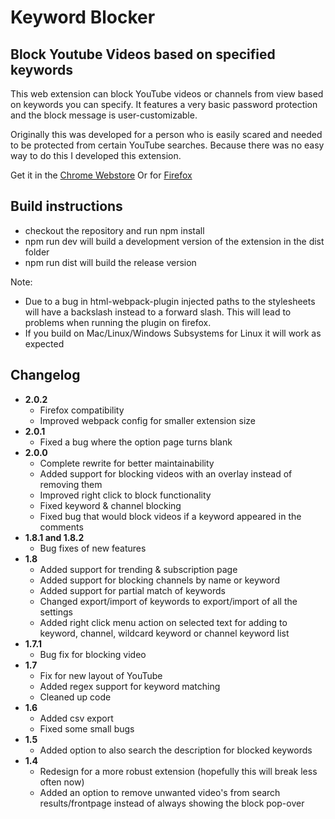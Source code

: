 # Keyword Blocker
## Block Youtube Videos based on specified keywords

This web extension can block YouTube videos or channels from view based on keywords you can specify.
It features a very basic password protection and the block message is user-customizable.

Originally this was developed for a person who is easily scared and needed to be protected from certain YouTube searches. Because there was no easy way to do this I developed this extension.

Get it in the [Chrome Webstore](https://chrome.google.com/webstore/detail/keyword-blocker/pbgacppomjfpheddhifkdkklddnolnpg)
Or for [Firefox](https://addons.mozilla.org/en-US/firefox/addon/keyword-blocker/)

## Build instructions
- checkout the repository and run npm install
- npm run dev will build a development version of the extension in the dist folder
- npm run dist will build the release version

Note:
- Due to a bug in html-webpack-plugin injected paths to the stylesheets will have a backslash instead to a forward slash. This will lead to problems when running the plugin on firefox.
- If you build on Mac/Linux/Windows Subsystems for Linux it will work as expected

## Changelog
  - **2.0.2**
     * Firefox compatibility
     * Improved webpack config for smaller extension size
  - **2.0.1**
     * Fixed a bug where the option page turns blank
  - **2.0.0**
    * Complete rewrite for better maintainability
    * Added support for blocking videos with an overlay instead of removing them
    * Improved right click to block functionality
    * Fixed keyword & channel blocking
    * Fixed bug that would block videos if a keyword appeared in the comments
   - **1.8.1 and 1.8.2**
        * Bug fixes of new features
   - **1.8**
        * Added support for trending & subscription page
        * Added support for blocking channels by name or keyword
        * Added support for partial match of keywords
        * Changed export/import of keywords to export/import of all the settings
        * Added right click menu action on selected text for adding to keyword, channel, wildcard keyword or channel keyword list
   - **1.7.1**
        * Bug fix for blocking video
   - **1.7**
        * Fix for new layout of YouTube
        * Added regex support for keyword matching
        * Cleaned up code
   - **1.6**
        * Added csv export
        * Fixed some small bugs
   - **1.5** 
        * Added option to also search the description for blocked keywords
   - **1.4**
        * Redesign for a more robust extension (hopefully this will break less often now)
        * Added an option to remove unwanted video's from search results/frontpage instead of always showing the block pop-over
